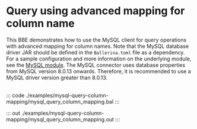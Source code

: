 # Query using advanced mapping for column name

This BBE demonstrates how to use the MySQL client for query operations with advanced mapping for column names. 
Note that the MySQL database driver JAR should be defined in the `Ballerina.toml` file as a dependency.
For a sample configuration and more information on the underlying module, see the [MySQL module](https://docs.central.ballerina.io/ballerinax/mysql/latest/).
The MySQL connector uses database properties from MySQL version 8.0.13 onwards. Therefore, it is
recommended to use a MySQL driver version greater than 8.0.13.<br><br>

::: code ./examples/mysql-query-column-mapping/mysql_query_column_mapping.bal :::

::: out ./examples/mysql-query-column-mapping/mysql_query_column_mapping.out :::